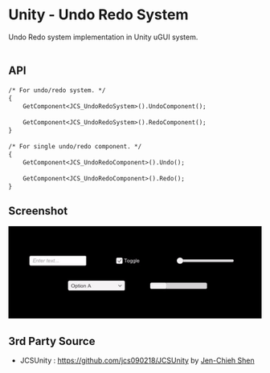 # Unity - Undo Redo System #

Undo Redo system implementation in Unity uGUI system. <br/><br/>

## API ##
```
/* For undo/redo system. */
{
    GetComponent<JCS_UndoRedoSystem>().UndoComponent();

    GetComponent<JCS_UndoRedoSystem>().RedoComponent();
}

/* For single undo/redo component. */
{
    GetComponent<JCS_UndoRedoComponent>().Undo();

    GetComponent<JCS_UndoRedoComponent>().Redo();
}
```

## Screenshot ##
<img src="./screenshot/undo_redo_demo2.gif"/>

## 3rd Party Source ##
* JCSUnity : https://github.com/jcs090218/JCSUnity by <a href="https://github.com/jcs090218">Jen-Chieh Shen</a>
